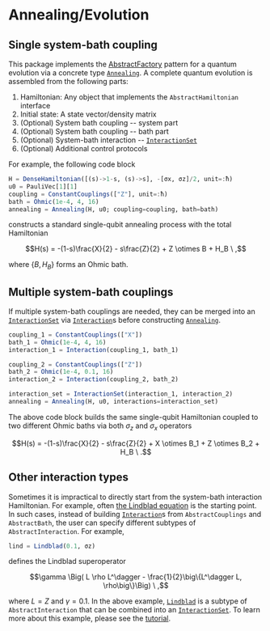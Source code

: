 # Annealing/Evolution
## Single system-bath coupling
This package implements the [AbstractFactory](https://refactoring.guru/design-patterns/abstract-factory) pattern for a quantum evolution via a concrete type [`Annealing`](@ref). A complete quantum evolution is assembled from the following parts:
  1. Hamiltonian: Any object that implements the `AbstractHamiltonian` interface
  2. Initial state: A state vector/density matrix
  3. (Optional) System bath coupling -- system part
  4. (Optional) System bath coupling -- bath part
  6. (Optional) System-bath interaction -- [`InteractionSet`](@ref)
  5. (Optional) Additional control protocols

For example, the following code block
```julia
H = DenseHamiltonian([(s)->1-s, (s)->s], -[σx, σz]/2, unit=:ħ)
u0 = PauliVec[1][1]
coupling = ConstantCouplings(["Z"], unit=:ħ)
bath = Ohmic(1e-4, 4, 16)
annealing = Annealing(H, u0; coupling=coupling, bath=bath)
```
constructs a standard single-qubit annealing process with the total Hamiltonian
```math
H(s) = -(1-s)\frac{X}{2} - s\frac{Z}{2} + Z \otimes B + H_B \ ,
```
where $\{B, H_B\}$ forms an Ohmic bath.

## Multiple system-bath couplings
If multiple system-bath couplings are needed, they can be merged into an [`InteractionSet`](@ref) via [`Interaction`](@ref)s before constructing [`Annealing`](@ref).
```julia
coupling_1 = ConstantCouplings(["X"])
bath_1 = Ohmic(1e-4, 4, 16)
interaction_1 = Interaction(coupling_1, bath_1)

coupling_2 = ConstantCouplings(["Z"])
bath_2 = Ohmic(1e-4, 0.1, 16)
interaction_2 = Interaction(coupling_2, bath_2)

interaction_set = InteractionSet(interaction_1, interaction_2)
annealing = Annealing(H, u0, interactions=interaction_set)
```

The above code block builds the same single-qubit Hamiltonian coupled to two different Ohmic baths via both $\sigma_z$ and $\sigma_x$ operators
```math
H(s) = -(1-s)\frac{X}{2} - s\frac{Z}{2} + X \otimes B_1 + Z \otimes B_2 + H_B \ .
```

## Other interaction types
Sometimes it is impractical to directly start from the system-bath interaction Hamiltonian. For example, often [the Lindblad equation](https://en.wikipedia.org/wiki/Lindbladian) is the starting point. In such cases, instead of building [`Interaction`](@ref)s from `AbstractCouplings` and `AbstractBath`, the user can specify different subtypes of `AbstractInteraction`. For example,
```julia
lind = Lindblad(0.1, σz)
```
defines the Lindblad superoperator
```math
\gamma \Big( L \rho L^\dagger - \frac{1}{2}\big\{L^\dagger L, \rho\big\}\Big) \ ,
```
where $L=Z$ and $\gamma=0.1$. In the above example, [`Lindblad`](@ref) is a subtype of `AbstractInteraction` that can be combined into an [`InteractionSet`](@ref). To learn more about this example, please see the [tutorial](https://uscqserver.github.io/HOQSTTutorials.jl/html/introduction/02-lindblad_equation.html).
